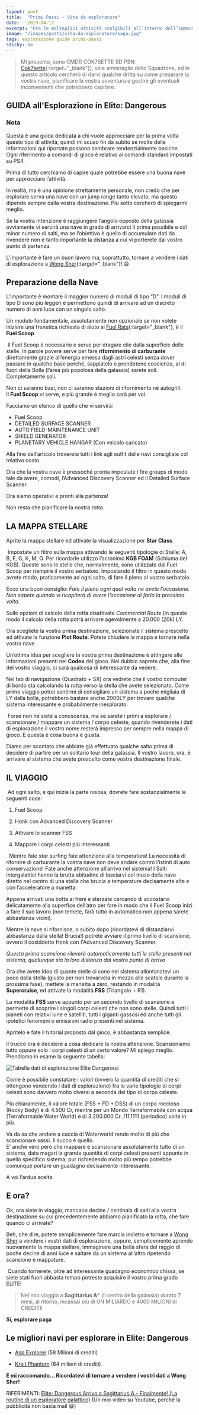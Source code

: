 ```yaml
---
layout: post
title:  "Primi Passi - Vita da esploratore"
date:   2019-04-12
excerpt: "Fra le molteplici attività svolgibili all’interno dell’immensa galassia che utilizziamo come campo di gioco in Elite Dangerous sicuramente una delle più avvincenti è l’esplorazione"
image: "/images/posts/vita-da-esploratore/saga.jpg"
tags: esplorazione guide primi-passi
sticky: no
---
```


> Mi presento, sono CMDR COK7SETTE (ID PSN: [Cok7sette](https://my.playstation.com/profile/Cok7sette){:target="_blank"}), vice ammiraglio dello
Squadrone, ed in questo articolo cercherò di darvi qualche dritta su come preparare la vostra nave, pianificare la vostra avventura e gestire gli eventuali inconvenienti che potrebbero capitare.

## GUIDA all'Esplorazione in Elite: Dangerous

<div class="box">
<h3>Nota</h3>
Questa è una guida dedicata a chi vuole approcciare per la prima volta questo
tipo di attività, quindi mi scuso fin da subito se molte delle informazioni
qui riportate possono sembrare tendenzialmente basiche.<br>
Ogni riferimento a comandi di gioco è relativo ai comandi standard impostati
su PS4.
</div>

Prima di tutto cerchiamo di capire quale potrebbe essere una buona nave per
approcciare l’attività.

In realtà, ma è una opinione strettamente personale, non credo che per esplorare
serva una nave con un jump range tanto elevato, ma questo dipende sempre dalla
vostra destinazione. Più sotto cercherò di spiegarmi meglio.

Se la vostra intenzione è raggiungere l’angolo opposto della galassia ovviamente
vi servirà una nave in grado di arrivarci il prima possibile e col minor numero
di salti, ma se l’obiettivo è quello di accumulare dati da rivendere non è tanto
importante la distanza a cui vi porterete dal vostro punto di partenza.

L’importante è fare un buon lavoro ma, soprattutto, tornare a vendere i dati di
esplorazione a [Wong Sher](https://inara.cz/galaxy-starsystem/12424/){:target="_blank"}! :smile:

## Preparazione della Nave

L’importante è montare il maggior numero di moduli di tipo “D”.
I moduli di tipo D sono più leggeri e permettono quindi di arrivare ad un
discreto numero di anni luce con un singolo salto.

Un modulo fondamentale, assolutamente non opzionale se non volete iniziare una frenetica richiesta di aiuto ai [Fuel Rats](https://fuelrats.com/){:target="_blank"}, è il **Fuel Scoop**

<span class="image fit"><img src="/images/posts/vita-da-esploratore/dbx_fuelscooping.jpg" alt=""></span>
Il Fuel Scoop è necessario e serve per dragare elio dalla superficie delle
stelle. In parole povere serve per fare <b>rifornimento di carburante</b> direttamente grazie all’energia emessa
dagli astri celesti senza dover passare in qualche base perché, sappiatelo e
prendetene coscienza, al di fuori della Bolla (l’area più popolosa della
galassia) sarete soli. Completamente soli.

Non ci saranno basi, non ci saranno stazioni di rifornimento né autogrill.<br>
Il **Fuel Scoop** vi serve, e più grande è meglio sarà per voi.

Facciamo un elenco di quello che vi servirà:

- Fuel Scoop
- DETAILED SURFACE SCANNER
- AUTO FIELD-MAINTENANCE UNIT
- SHIELD GENERATOR
- PLANETARY VEHICLE HANGAR (Con veicolo caricato)

<div class="box">
Alla fine dell’articolo troverete tutti i link agli outfit delle navi
consigliate col relativo costo.
</div>

Ora che la vostra nave è pressoché pronta impostate i fire groups di modo tale
da avere, comodi, l’Advanced Discovery Scanner ed il Detailed Surface Scanner.

Ora siamo operativi e pronti alla partenza!

Non resta che pianificare la nostra rotta.

## LA MAPPA STELLARE

Aprite la mappa stellare ed attivate la visualizzazione per **Star Class**.

<p><span class="image right"><img src="/images/posts/vita-da-esploratore/1475341075.jpg" alt=""></span>
Impostate un filtro sulla mappa attivando le seguenti tipologie di Stelle: A, B,
F, G, K, M, O. Per ricordarle utilizzo l’acronimo <b>KGB FOAM</b> (Schiuma del KGB). Queste sono le stelle che, normalmente, sono utilizzate dal Fuel Scoop per
riempire il vostro serbatoio. Impostando il filtro in questo modo avrete modo, praticamente ad ogni salto, di fare il pieno al vostro serbatoio.</p>

Ecco una buon consiglio: *Fate il pieno ogni qual volta ne avete l’occasione.
Non sapete quando vi ricapiterà di avere l’occasione di farlo la prossima
volta*.

Sulle opzioni di calcolo della rotta disattivate *Commercial Route* (in questo
modo il calcolo della rotta potrà arrivare agevolmente a 20.000 (20k) LY.

Ora scegliete la vostra prima destinazione, selezionate il sistema prescelto ed
attivate la funzione **Plot Route**. Potete chiudere la mappa e tornare nella vostra
nave.

Un’ottima idea per scegliere la vostra prima destinazione è attingere alle
informazioni presenti nel **Codex** del gioco. Nel dubbio saprete che, alla fine del
vostro viaggio, ci sarà qualcosa di interessante da vedere.

Nel tab di navigazione (Quadrato + SX) ora vedrete che il vostro computer di
bordo sta calcolando la rotta verso la stella che avete selezionato. Come primo
viaggio potrei sentirmi di consigliare un sistema a poche migliaia di LY dalla
bolla, potrebbero bastare anche 2000LY per trovare qualche sistema interessante
e probabilmente inesplorato.

<div class="box">
<i class="fa fa-hand-o-right fa-lg" aria-hidden="true" style="color: #f07b05;"></i> &nbsp;Forse non ne siete a conoscenza, ma se sarete i primi a esplorare / scansionare
/ mappare un sistema / corpo celeste, quando rivenderete i dati di esplorazione
il vostro nome resterà impresso per sempre nella mappa di gioco. E questa è cosa
buona e giusta.
</div>

Diamo per scontato che abbiate già effettuato qualche salto prima di decidere di
partire per un solitario tour della galassia. Il vostro lavoro, ora, è arrivare
al sistema che avete prescelto come vostra destinazione finale.

## IL VIAGGIO

<span class="image fit"><img src="/images/Beyond_Exploration.jpg" alt=""></span>
Ad ogni salto, e qui inizia la parte noiosa, dovrete fare sostanzialmente le
seguenti cose:

1. Fuel Scoop

2. Honk con Advanced Discovery Scanner

3. Attivare lo scanner FSS

4. Mappare i corpi celesti più interessanti

<div class="box">
<i class="fa fa-hand-o-right fa-lg" aria-hidden="true" style = "color: #f07b05;"></i> &nbsp; Mentre fate star surfing fate attenzione alla temperatura! La necessità di
rifornire di carburante la vostra nave non deve andare contro l’istinti di auto
conservazione! Fate anche attenzione all’arrivo nel sistema! I Salti
intergalattici hanno la brutta abitudine di lasciarvi col muso della nave
diretto nel centro di una stella che brucia a temperature decisamente alte e con
l’acceleratore a manetta.
</div>

Appena arrivati una botta ai freni e sterzate cercando di accostarvi
delicatamente alla superfice dell’atro per fare in modo che il Fuel Scoop inizi
a fare il suo lavoro (non temete, farà tutto in automatico non appena sarete
abbastanza vicini).

Mentre la nave si rifornisce, o subito dopo (ricordatevi di distanziarvi
abbastanza dalla stella! Brucia!) potrete avviare il primo livello di scansione,
ovvero il cosiddetto Honk con l'Advanced Discovery Scanner.

_Questa prima scansione rileverà automaticamente tutti le stelle presenti nel
sistema, qualunque sia la loro distanza dal vostro punto di arrivo_

Ora che avete idea di quante stelle ci sono nel sistema allontanatevi un poco
dalla stella (giusto per non trovarvela in mezzo alle scatole durante la
prossima fase), mettete la manetta a zero, restando in modalità **Supercruise**, ed
attivate la modalità **FSS** (Triangolo + R1).

La modalità **FSS** serve appunto per un secondo livello di scansione e permette di
scoprire i singoli corpi celesti che non sono stelle. Quindi tutti i pianeti con
relativi lune e satelliti, tutti i giganti gassosi ed anche tutti gli ipotetici
fenomeni o emissioni radio presenti nel sistema.

Apritelo e fate il tutorial proposto dal gioco, è abbastanza semplice.

Il trucco ora è decidere a cosa dedicare la nostra attenzione. Scansioniamo
tutto oppure solo i corpi celesti di un certo valore? Mi spiego meglio.<br>
Prendiamo in esame la seguente tabella:

![Tabella dati di esplorazione Elite Dangerous](/images/posts/vita-da-esploratore/tabella.jpg)

Come è possibile constatare i valori (ovvero la quantità di crediti che si
ottengono vendendo i dati di esplorazione) fra le varie tipologie di corpi
celesti sono davvero molto diversi a seconda del tipo di corpo celeste.

Più chiaramente, il valore totale (FSS + FD + DSS) di un corpo
roccioso (Rocky Body) è di 4.500 Cr, mentre per un Mondo Terraformabile con
acqua (Terraformable Water World) è di 3.200.000 Cr. /11,1111 (periodico) volte
in più.

Va da sa che andare a caccia di Waterworld rende molto di più che scansionare
sassi. Il succo è quello. <br>
E’ anche vero però che mappare e scansionare assolutamente tutto di un sistema, data magari la grande
quantità di corpi celesti presenti appunto in quello specifico sistema, pur richiedendo molto più tempo potrebbe
comunque portare un guadagno decisamente interessante.

A voi l’ardua scelta.

## E ora?

Ok, ora siete in viaggio, mancano decine / centinaia di salti alla vostra
destinazione su cui precedentemente abbiamo pianificato la rotta, che fare
quando ci arrivate?

Beh, che dire, potete semplicemente fare marcia indietro e tornare a [Wong Sher](https://inara.cz/galaxy-starsystem/12424/) a
vendere i vostri dati di esplorazione, oppure, semplicemente aprendo nuovamente
la mappa stellare, immaginare una bella sfera del raggio di poche decine di anni
luce e saltare da un sistema all’altro ripetendo scansione e mappature.

<span class="image fit"><img src="/images/srv.jpg" alt=""></span>
Quando tornerete, oltre ad interessante guadagno economico chissà, se siete
stati fuori abbasta tempo potreste acquisire il vostro prima grado ELITE!

> Nel mio viaggio a **Sagittarius A*** (il centro della galassia) durato 7 mesi, al
ritorno, incassai più di UN MILIARDO e 4000 MILIONI di CREDITI!

**Sì, esplorare paga**

## Le migliori navi per esplorare in Elite: Dangerous

- [Asp Explorer](https://s.orbis.zone/2qvs) (58 Milioni di crediti)

- [Krait Phantom](https://coriolis.io/outfit/krait_phantom?code=A0patiFflid5ssf5---2l0202--v20W380s0i439e2i.Iw18aQ%3D%3D.Aw14CySWVVA%3D.H4sIAAAAAAAAA2P8Z8fAwPCXFUj8qQcSHAG%2F%2F%2F%2Fnf6DHwCC2gYWBQegCOwPDf%2BZ%2FUnBFFUCCX%2BXX%2F%2F9CO7gZGERqRBkYJO4AZf7%2FZ2AAAG5ldMFNAAAA.EweloBhBmUEYBsICmBDA5gG2SEcIEhTFA%3D%3D%3D)
(64 milioni di crediti)

**E mi raccomando... Ricordatevi di tornare a vendere i vostri dati a Wong Sher!**

RIFERIMENTI: [Elite: Dangerous Arrivo a Sagittarius A - Finalmente! (La routine di un esploratore galattico)](https://youtu.be/1B0ab_LPjB4) (Un mio video su Youtube, perché la pubblicità non basta mail :smile:)